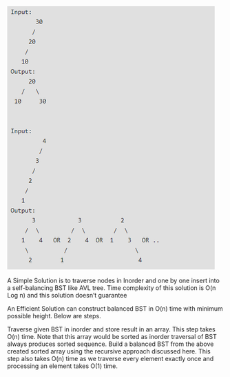 
![alt text](../../assets/b-bst.png "BALANCED BINARY SEARCH TREE")

A Simple Solution is to traverse nodes in Inorder and one by one insert into a self-balancing BST like AVL tree.
Time complexity of this solution is O(n Log n) and this solution doesn’t guarantee

An Efficient Solution can construct balanced BST in O(n) time with minimum possible height. Below are steps.

Traverse given BST in inorder and store result in an array. This step takes O(n) time. Note that this array would be sorted as inorder traversal of BST always produces sorted sequence.
Build a balanced BST from the above created sorted array using the recursive approach discussed here. This step also takes O(n) time as we traverse every element exactly once and processing an element takes O(1) time.
